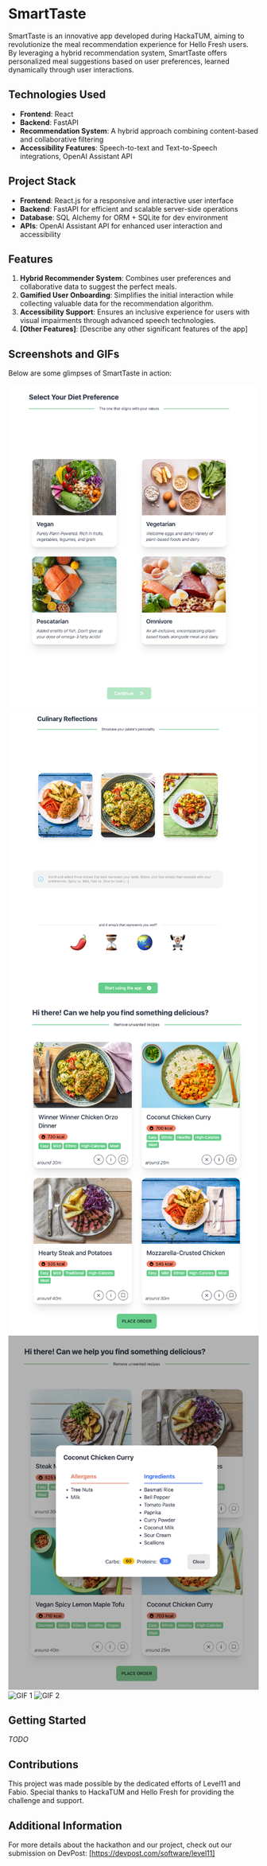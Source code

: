 # SmartTaste

SmartTaste is an innovative app developed during HackaTUM, aiming to revolutionize the meal recommendation experience for Hello Fresh users. By leveraging a hybrid recommendation system, SmartTaste offers personalized meal suggestions based on user preferences, learned dynamically through user interactions.

## Technologies Used

- **Frontend**: React
- **Backend**: FastAPI
- **Recommendation System**: A hybrid approach combining content-based and collaborative filtering
- **Accessibility Features**: Speech-to-text and Text-to-Speech integrations, OpenAI Assistant API
<!-- - **Other Technologies**: [List any other technologies, libraries, or frameworks used]-->

## Project Stack

- **Frontend**: React.js for a responsive and interactive user interface
- **Backend**: FastAPI for efficient and scalable server-side operations
- **Database**: SQL Alchemy for ORM + SQLite for dev environment
- **APIs**: OpenAI Assistant API for enhanced user interaction and accessibility
<!-- - **Deployment**: [Specify if you used any cloud services or deployment tools]-->

## Features

1. **Hybrid Recommender System**: Combines user preferences and collaborative data to suggest the perfect meals.
2. **Gamified User Onboarding**: Simplifies the initial interaction while collecting valuable data for the recommendation algorithm.
3. **Accessibility Support**: Ensures an inclusive experience for users with visual impairments through advanced speech technologies.
4. **[Other Features]**: [Describe any other significant features of the app]

## Screenshots and GIFs

Below are some glimpses of SmartTaste in action:

![Screenshot 1](media/screenshot1.png)
![Screenshot 2](media/screenshot2.png)
![Screenshot 3](media/screenshot3.png)
![Screenshot 4](media/screenshot4.png)
![GIF 1](media/demo1.gif)
![GIF 2](media/demo2.gif)

## Getting Started

_TODO_
<!--[Include instructions on how to set up the project locally, any prerequisites, and steps to get it running.]-->

## Contributions

This project was made possible by the dedicated efforts of Level11 and Fabio. Special thanks to HackaTUM and Hello Fresh for providing the challenge and support.

## Additional Information

For more details about the hackathon and our project, check out our submission on DevPost: [https://devpost.com/software/level11]
